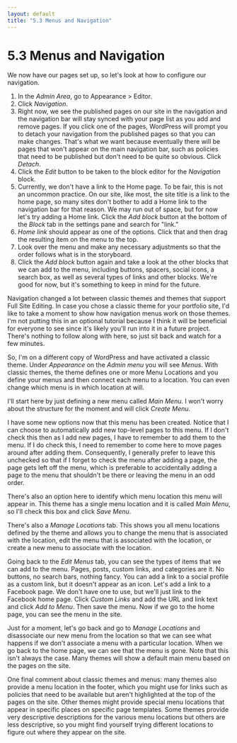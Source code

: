 ```yaml
---
layout: default
title: "5.3 Menus and Navigation"
---
```


# 5.3 Menus and Navigation

We now have our pages set up, so let's look at how to configure our navigation.

1. In the _Admin Area_, go to Appearance > Editor.
2. Click _Navigation_.
3. Right now, we see the published pages on our site in the navigation and the navigation bar will stay synced with your page list as you add and remove pages. If you click one of the pages, WordPress will prompt you to detach your navigation from the published pages so that you can make changes. That's what we want because eventually there will be pages that won't appear on the main navigation bar, such as policies that need to be published but don't need to be quite so obvious. Click _Detach_.
4. Click the _Edit_ button to be taken to the block editor for the _Navigation_ block.
5. Currently, we don't have a link to the Home page. To be fair, this is not an uncommon practice. On our site, like most, the site title is a link to the home page, so many sites don't bother to add a Home link to the navigation bar for that reason. We may run out of space, but for now let's try adding a Home link. Click the _Add block_ button at the bottom of the _Block_ tab in the settings pane and search for "link."
6. _Home link_ should appear as one of the options. Click that and then drag the resulting item on the menu to the top.
7. Look over the menu and make any necessary adjustments so that the order follows what is in the storyboard.
8. Click the _Add block_ button again and take a look at the other blocks that we can add to the menu, including buttons, spacers, social icons, a search box, as well as several types of links and other blocks. We're good for now, but it's something to keep in mind for the future.

Navigation changed a lot between classic themes and themes that support Full Site Editing. In case you chose a classic theme for your portfolio site, I'd like to take a moment to show how navigation menus work on those themes. I'm not putting this in an optional tutorial because I think it will be beneficial for everyone to see since it's likely you'll run into it in a future project. There's nothing to follow along with here, so just sit back and watch for a few minutes.

So, I'm on a different copy of WordPress and have activated a classic theme. Under _Appearance_ on the _Admin menu_ you will see _Menus_. With classic themes, the theme defines one or more Menu Locations and you define your menus and then connect each menu to a location. You can even change which menu is in which location at will.

I'll start here by just defining a new menu called _Main Menu_. I won't worry about the structure for the moment and will click _Create Menu_.

I have some new options now that this menu has been created. Notice that I can choose to automatically add new top-level pages to this menu. If I don't check this then as I add new pages, I have to remember to add them to the menu. If I do check this, I need to remember to come here to move pages around after adding them. Consequently, I generally prefer to leave this unchecked so that if I forget to check the menu after adding a page, the page gets left off the menu, which is preferable to accidentally adding a page to the menu that shouldn't be there or leaving the menu in an odd order.

There's also an option here to identify which menu location this menu will appear in. This theme has a single menu location and it is called _Main Menu_, so I'll check this box and click _Save Menu_.

There's also a _Manage Locations_ tab. This shows you all menu locations defined by the theme and allows you to change the menu that is associated with the location, edit the menu that is associated with the location, or create a new menu to associate with the location.

Going back to the _Edit Menus_ tab, you can see the types of items that we can add to the menu. Pages, posts, custom links, and categories are it. No buttons, no search bars, nothing fancy. You can add a link to a social profile as a custom link, but it doesn't appear as an icon. Let's add a link to a Facebook page. We don't have one to use, but we'll just link to the Facebook home page. Click _Custom Links_ and add the URL and link text and click _Add to Menu_. Then save the menu. Now if we go to the home page, you can see the menu in the site. 

Just for a moment, let's go back and go to _Manage Locations_ and disassociate our new menu from the location so that we can see what happens if we don't associate a menu with a particular location. When we go back to the home page, we can see that the menu is gone. Note that this isn't always the case. Many themes will show a default main menu based on the pages on the site.

One final comment about classic themes and menus: many themes also provide a menu location in the footer, which you might use for links such as policies that need to be available but aren't highlighted at the top of the pages on the site. Other themes might provide special menu locations that appear in specific places on specific page templates. Some themes provide very descriptive descriptions for the various menu locations but others are less descriptive, so you might find yourself trying different locations to figure out where they appear on the site.

